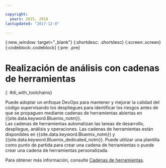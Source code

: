 ```yaml
---

copyright:
  years: 2015, 2018
lastupdated: "2017-12-8"

---
```


{:new_window: target="_blank"}
{:shortdesc: .shortdesc}
{:screen:.screen}
{:codeblock:.codeblock}
{:pre: .pre}

# Realización de análisis con cadenas de herramientas
{: #di_with_toolchains}

Puede adoptar un enfoque DevOps para mantener y mejorar la calidad del código supervisando los despliegues para identificar los riesgos antes de que se propaguen mediante cadenas de herramientas abiertas en {{site.data.keyword.Bluemix_notm}}.  
Las cadenas de herramientas automatizan las tareas de desarrollo, despliegue, análisis y operaciones.
Las cadenas de herramientas están disponibles en {{site.data.keyword.Bluemix_notm}} y {{site.data.keyword.Bluemix_dedicated_notm}}.
Puede utilizar una plantilla como punto de partida para crear una cadena de herramientas o puede crear una cadena de herramientas personalizada.

Para obtener más información, consulte [Cadenas de herramientas](/docs/services/ContinuousDelivery/toolchains_about.html#toolchains_about).
